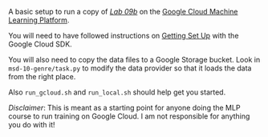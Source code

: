 A basic setup to run a copy of _[Lab
09b](https://github.com/CSTR-Edinburgh/mlpractical/blob/mlp2016-7/coursework3-4/notebooks/09b_Music_genre_classification_with_the_Million_Song_Dataset.ipynb)_
on the [Google Cloud Machine Learning Platform](https://cloud.google.com/ml/).

You will need to have followed instructions on [Getting Set
Up](https://cloud.google.com/ml/docs/how-tos/getting-set-up) with the Google
Cloud SDK.

You will also need to copy the data files to a Google Storage bucket.  Look in
`msd-10-genre/task.py` to modify the data provider so that it loads the data
from the right place.

Also `run_gcloud.sh` and `run_local.sh` should help get you started.

_Disclaimer_: This is meant as a starting point for anyone doing the MLP course
to run training on Google Cloud. I am not responsible for anything you do with it!
